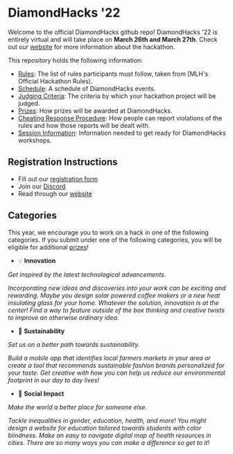 # DiamondHacks '22

Welcome to the official DiamondHacks github repo! DiamondHacks '22 is entirely virtual and will take place on **March 26th and March 27th**. Check out our [website](https://www.ncsudiamondhacks.com/) for more information about the hackathon.

This repository holds the following information:

- [Rules](Rules.md): The list of rules participants must follow, taken from [MLH's Official Hackathon Rules).
- [Schedule](Schedule.md): A schedule of DiamondHacks events.
- [Judging Criteria](https://github.com/annaowens/DiamondHacks21/blob/master/Judging%20Criteria.md): The criteria by which your hackathon project will be judged.
- [Prizes](Prizes.md): How prizes will be awarded at DiamondHacks.
- [Cheating Response Procedure](Cheating%20Response%20Procedure.md): How people can report violations of the rules and how those reports will be dealt with.
- [Session Information](https://github.com/annaowens/DiamondHacks21/tree/master/Session%20Information): Information needed to get ready for DiamondHacks workshops.

## Registration Instructions
* Fill out our [registration form](https://docs.google.com/forms/d/1hCgMyP4A5dGEFzrLWAKgNnZdy7bj9FvbLXf6_OwXw9s/edit)
* Join our [Discord](https://discord.com/invite/2yZf8fSZNz)
* Read through our [website](https://www.ncsudiamondhacks.com/)

## Categories

This year, we encourage you to work on a hack in one of the following categories. If you submit under one of the following categories, you will be eligible for additional [prizes](Prize%Categories.md)!

* 💡 **Innovation**  

*Get inspired by the latest technological advancements.*

*Incorporating new ideas and discoveries into your work can be exciting and rewarding. Maybe you design solar powered coffee makers or a new heat insulating glass for your home. Whatever the solution, innovation is at the center! Find a way to feature outside of the box thinking and creative twists to improve an otherwise ordinary idea.*
     
* 🌳 **Sustainability**  

*Set us on a better path towards sustainability.*

*Build a mobile app that identifies local farmers markets in your area or create a tool that recommends sustainable fashion brands personalized for your taste. Get creative with how you can help us reduce our environmental footprint in our day to day lives!*

* 💛 **Social Impact** </br>

*Make the world a better place for someone else.*

*Tackle inequalities in gender, education, health, and more! You might design a website for education tailored towards students with color blindness. Make an easy to navigate digital map of health resources in cities. There are so many ways you can make a difference so get to it!*
